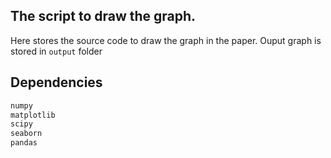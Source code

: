 ## The script to draw the graph.
Here stores the source code to draw the graph in the paper. Ouput graph is stored in `output` folder 

## Dependencies
```python
numpy
matplotlib
scipy
seaborn
pandas
```
